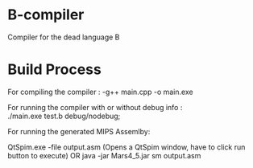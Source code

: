 # B-compiler
Compiler for the dead language B
# Build Process
For compiling the compiler : 
    -g++ main.cpp -o main.exe 


For running the compiler with or without debug info :  
    ./main.exe test.b debug/nodebug;

    
For running the generated MIPS Assemlby:

QtSpim.exe -file output.asm  (Opens a QtSpim window, have to click run button to execute)
OR
java -jar Mars4_5.jar sm output.asm 


